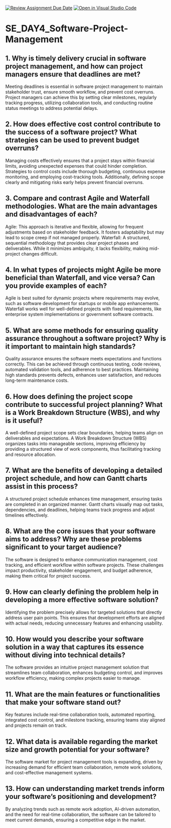 [![Review Assignment Due Date](https://classroom.github.com/assets/deadline-readme-button-22041afd0340ce965d47ae6ef1cefeee28c7c493a6346c4f15d667ab976d596c.svg)](https://classroom.github.com/a/9pw6JKcu)
[![Open in Visual Studio Code](https://classroom.github.com/assets/open-in-vscode-2e0aaae1b6195c2367325f4f02e2d04e9abb55f0b24a779b69b11b9e10269abc.svg)](https://classroom.github.com/online_ide?assignment_repo_id=18420978&assignment_repo_type=AssignmentRepo)
# SE_DAY4_Software-Project-Management
## 1. Why is timely delivery crucial in software project management, and how can project managers ensure that deadlines are met?
Meeting deadlines is essential in software project management to maintain stakeholder trust, ensure smooth workflow, and prevent cost overruns. Project managers can achieve this by setting clear milestones, regularly tracking progress, utilizing collaboration tools, and conducting routine status meetings to address potential delays.

## 2. How does effective cost control contribute to the success of a software project? What strategies can be used to prevent budget overruns?
Managing costs effectively ensures that a project stays within financial limits, avoiding unexpected expenses that could hinder completion. Strategies to control costs include thorough budgeting, continuous expense monitoring, and employing cost-tracking tools. Additionally, defining scope clearly and mitigating risks early helps prevent financial overruns.

## 3. Compare and contrast Agile and Waterfall methodologies. What are the main advantages and disadvantages of each?
Agile: This approach is iterative and flexible, allowing for frequent adjustments based on stakeholder feedback. It fosters adaptability but may lead to scope creep if not managed properly.
Waterfall: A structured, sequential methodology that provides clear project phases and deliverables. While it minimizes ambiguity, it lacks flexibility, making mid-project changes difficult.

## 4. In what types of projects might Agile be more beneficial than Waterfall, and vice versa? Can you provide examples of each?
Agile is best suited for dynamic projects where requirements may evolve, such as software development for startups or mobile app enhancements.
Waterfall works well for well-defined projects with fixed requirements, like enterprise system implementations or government software contracts.

## 5. What are some methods for ensuring quality assurance throughout a software project? Why is it important to maintain high standards?
Quality assurance ensures the software meets expectations and functions correctly. This can be achieved through continuous testing, code reviews, automated validation tools, and adherence to best practices. Maintaining high standards prevents defects, enhances user satisfaction, and reduces long-term maintenance costs.

## 6. How does defining the project scope contribute to successful project planning? What is a Work Breakdown Structure (WBS), and why is it useful?
A well-defined project scope sets clear boundaries, helping teams align on deliverables and expectations. A Work Breakdown Structure (WBS) organizes tasks into manageable sections, improving efficiency by providing a structured view of work components, thus facilitating tracking and resource allocation.

## 7. What are the benefits of developing a detailed project schedule, and how can Gantt charts assist in this process?
A structured project schedule enhances time management, ensuring tasks are completed in an organized manner. Gantt charts visually map out tasks, dependencies, and deadlines, helping teams track progress and adjust timelines effectively.

## 8. What are the core issues that your software aims to address? Why are these problems significant to your target audience?
The software is designed to enhance communication management, cost tracking, and efficient workflow within software projects. These challenges impact productivity, stakeholder engagement, and budget adherence, making them critical for project success.

## 9. How can clearly defining the problem help in developing a more effective software solution?
Identifying the problem precisely allows for targeted solutions that directly address user pain points. This ensures that development efforts are aligned with actual needs, reducing unnecessary features and enhancing usability.

## 10. How would you describe your software solution in a way that captures its essence without diving into technical details?
The software provides an intuitive project management solution that streamlines team collaboration, enhances budgeting control, and improves workflow efficiency, making complex projects easier to manage.

## 11. What are the main features or functionalities that make your software stand out?
Key features include real-time collaboration tools, automated reporting, integrated cost control, and milestone tracking, ensuring teams stay aligned and projects remain on track.

## 12. What data is available regarding the market size and growth potential for your software?
The software market for project management tools is expanding, driven by increasing demand for efficient team collaboration, remote work solutions, and cost-effective management systems.

## 13. How can understanding market trends inform your software’s positioning and development?
By analyzing trends such as remote work adoption, AI-driven automation, and the need for real-time collaboration, the software can be tailored to meet current demands, ensuring a competitive edge in the market.
